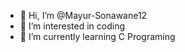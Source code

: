 - 👋 Hi, I’m @Mayur-Sonawane12
- 👀 I’m interested in coding
- 🌱 I’m currently learning C Programing


<!---
Mayur-Sonawane12/Mayur-Sonawane12 is a ✨ special ✨ repository because its `README.md` (this file) appears on your GitHub profile.
You can click the Preview link to take a look at your changes.
--->
